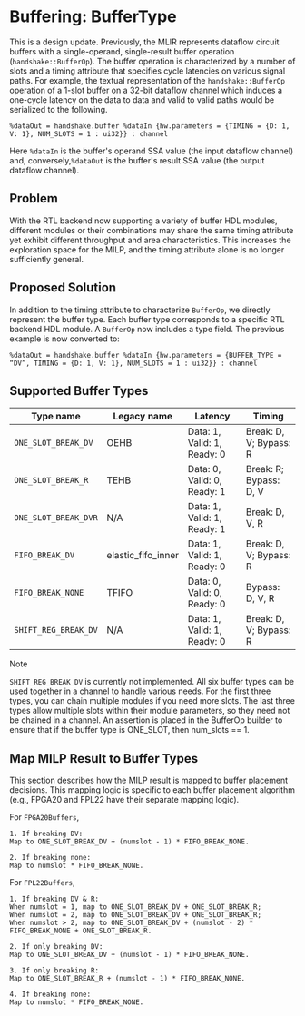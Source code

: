 # Buffering: BufferType

This is a design update. Previously, the MLIR represents dataflow circuit buffers with a single-operand, single-result buffer operation (`handshake::BufferOp`). The buffer operation is characterized by a number of slots and a timing attribute that specifies cycle latencies on various signal paths. For example, the textual representation of the `handshake::BufferOp` operation of a 1-slot buffer on a 32-bit dataflow channel which induces a one-cycle latency on the data to data and valid to valid paths would be serialized to the following.

```mlir
%dataOut = handshake.buffer %dataIn {hw.parameters = {TIMING = {D: 1, V: 1}, NUM_SLOTS = 1 : ui32}} : channel
```

Here `%dataIn` is the buffer's operand SSA value (the input dataflow channel) and, conversely,`%dataOut` is the buffer's result SSA value (the output dataflow channel).

## Problem

With the RTL backend now supporting a variety of buffer HDL modules, different modules or their combinations may share the same timing attribute yet exhibit different throughput and area characteristics. This increases the exploration space for the MILP, and the timing attribute alone is no longer sufficiently general.

## Proposed Solution

In addition to the timing attribute to characterize `BufferOp`, we directly represent the buffer type. Each buffer type corresponds to a specific RTL backend HDL module. A `BufferOp` now includes a type field. The previous example is now converted to:

```mlir
%dataOut = handshake.buffer %dataIn {hw.parameters = {BUFFER_TYPE = “DV”, TIMING = {D: 1, V: 1}, NUM_SLOTS = 1 : ui32}} : channel
```

## Supported Buffer Types

| Type name              | Legacy name        |  Latency                    | Timing                    |
| ---------------------- | ------------------ | --------------------------- | ------------------------- |
| `ONE_SLOT_BREAK_DV`    | OEHB               | Data: 1, Valid: 1, Ready: 0 | Break: D, V; Bypass: R    |
| `ONE_SLOT_BREAK_R`     | TEHB               | Data: 0, Valid: 0, Ready: 1 | Break: R; Bypass: D, V    |
| `ONE_SLOT_BREAK_DVR`   | N/A                | Data: 1, Valid: 1, Ready: 1 | Break: D, V, R            |
| `FIFO_BREAK_DV`        | elastic_fifo_inner | Data: 1, Valid: 1, Ready: 0 | Break: D, V; Bypass: R    |
| `FIFO_BREAK_NONE`      | TFIFO              | Data: 0, Valid: 0, Ready: 0 | Bypass: D, V, R           |
| `SHIFT_REG_BREAK_DV`   | N/A                | Data: 1, Valid: 1, Ready: 0 | Break: D, V; Bypass: R    |

> [!NOTE]
> `SHIFT_REG_BREAK_DV` is currently not implemented.
> All six buffer types can be used together in a channel to handle various needs. For the first three types, you can chain multiple modules if you need more slots. The last three types allow multiple slots within their module parameters, so they need not be chained in a channel.
> An assertion is placed in the BufferOp builder to ensure that if the buffer type is ONE_SLOT, then num_slots == 1.
## Map MILP Result to Buffer Types

This section describes how the MILP result is mapped to buffer placement decisions. This mapping logic is specific to each buffer placement algorithm (e.g., FPGA20 and FPL22 have their separate mapping logic).

For `FPGA20Buffers`,

```
1. If breaking DV:
Map to ONE_SLOT_BREAK_DV + (numslot - 1) * FIFO_BREAK_NONE.

2. If breaking none:
Map to numslot * FIFO_BREAK_NONE.
```

For `FPL22Buffers`,

```
1. If breaking DV & R:
When numslot = 1, map to ONE_SLOT_BREAK_DV + ONE_SLOT_BREAK_R;
When numslot = 2, map to ONE_SLOT_BREAK_DV + ONE_SLOT_BREAK_R;
When numslot > 2, map to ONE_SLOT_BREAK_DV + (numslot - 2) * FIFO_BREAK_NONE + ONE_SLOT_BREAK_R.

2. If only breaking DV:
Map to ONE_SLOT_BREAK_DV + (numslot - 1) * FIFO_BREAK_NONE.

3. If only breaking R:
Map to ONE_SLOT_BREAK_R + (numslot - 1) * FIFO_BREAK_NONE.

4. If breaking none:
Map to numslot * FIFO_BREAK_NONE.
```
